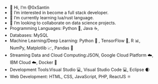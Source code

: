 - 👋 Hi, I’m @0xSantin
- 👀 I’m interested in become a full stack developer.
- 🌱 I’m currently learning lua/rust language.
- 💞️ I’m looking to collaborate on data science projects.
- Programming Languages: Python 🐍, Java ☕, 
- Databases: MySQL
- Machine Learning/Deep Learning: Python 🐍 , TensorFlow 🤖, R 📊, NumPy, Matplotlib 📈, Pandas 🐼
- Streaming Data and Cloud Computing:JSON, Google Cloud Platform ☁️, IBM Cloud ☁️, Docker 🐳
- Development Tools:Visual Studio 💻, Visual Studio Code 💻, Eclipse 🌒
- Web Development: HTML, CSS, JavaScript, PHP, ReactJS ⚛️
